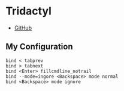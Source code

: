 
# Tridactyl
  * [GitHub](https://github.com/tridactyl/tridactyl)

## My Configuration
```
bind < tabprev
bind > tabnext
bind <Enter> fillcmdline_notrail
bind --mode=ingore <Backspace> mode normal
bind <Backspace> mode ignore
```

